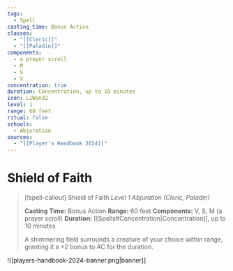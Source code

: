 ```yaml
---
tags:
  - Spell
casting_time: Bonus Action
classes:
  - "[[Cleric]]"
  - "[[Paladin]]"
components:
  - a prayer scroll
  - M
  - S
  - V
concentration: true
duration: Concentration, up to 10 minutes
icon: LiWand2
level: 1
range: 60 feet
ritual: false
schools:
  - Abjuration
sources:
  - "[[Player's Handbook 2024]]"
---
```


# Shield of Faith

>[!spell-callout] Shield of Faith
>_Level 1 Abjuration (Cleric, Paladin)_
>
>**Casting Time:** Bonus Action
>**Range:** 60 feet
>**Components:** V, S, M (a prayer scroll)
>**Duration:** [[Spells#Concentration\|Concentration]], up to 10 minutes
>
>A shimmering field surrounds a creature of your choice within range, granting it a +2 bonus to AC for the duration.


![[players-handbook-2024-banner.png|banner]]
